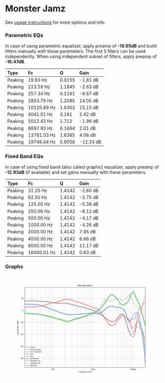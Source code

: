# Monster Jamz
See [usage instructions](https://github.com/jaakkopasanen/AutoEq#usage) for more options and info.

### Parametric EQs
In case of using parametric equalizer, apply preamp of **-16.65dB** and build filters manually
with these parameters. The first 5 filters can be used independently.
When using independent subset of filters, apply preamp of **-16.47dB**.

| Type    | Fc          |      Q | Gain      |
|:--------|:------------|:-------|:----------|
| Peaking | 19.83 Hz    | 0.9155 | -1.81 dB  |
| Peaking | 223.59 Hz   | 1.1845 | -2.63 dB  |
| Peaking | 257.34 Hz   | 0.2161 | -6.67 dB  |
| Peaking | 2853.79 Hz  | 1.2085 | 14.05 dB  |
| Peaking | 10120.89 Hz | 1.6302 | 15.15 dB  |
| Peaking | 4041.01 Hz  | 3.191  | 2.42 dB   |
| Peaking | 5012.42 Hz  | 1.712  | -1.98 dB  |
| Peaking | 8697.93 Hz  | 6.1694 | 2.01 dB   |
| Peaking | 13781.03 Hz | 1.6365 | 4.08 dB   |
| Peaking | 19746.44 Hz | 0.6056 | -12.33 dB |

### Fixed Band EQs
In case of using fixed band (also called graphic) equalizer, apply preamp of **-12.93dB**
(if available) and set gains manually with these parameters.

| Type    | Fc          |      Q | Gain     |
|:--------|:------------|:-------|:---------|
| Peaking | 31.25 Hz    | 1.4142 | -2.60 dB |
| Peaking | 62.50 Hz    | 1.4142 | -2.75 dB |
| Peaking | 125.00 Hz   | 1.4142 | -5.38 dB |
| Peaking | 250.00 Hz   | 1.4142 | -8.12 dB |
| Peaking | 500.00 Hz   | 1.4142 | -4.17 dB |
| Peaking | 1000.00 Hz  | 1.4142 | -4.26 dB |
| Peaking | 2000.00 Hz  | 1.4142 | 7.95 dB  |
| Peaking | 4000.00 Hz  | 1.4142 | 6.68 dB  |
| Peaking | 8000.00 Hz  | 1.4142 | 11.17 dB |
| Peaking | 16000.01 Hz | 1.4142 | 0.63 dB  |

### Graphs
![](./Monster%20Jamz.png)